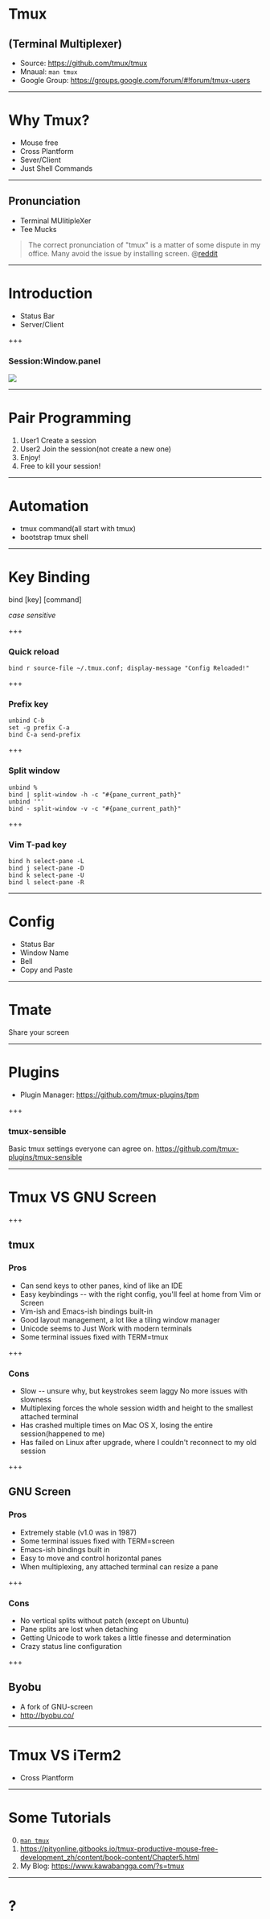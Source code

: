 # Tmux 
## (Terminal Multiplexer)

- Source: https://github.com/tmux/tmux
- Mnaual: `man tmux`
- Google Group: https://groups.google.com/forum/#!forum/tmux-users

---

# Why Tmux?

- Mouse free
- Cross Plantform
- Sever/Client
- Just Shell Commands

---

## Pronunciation

- Terminal MUlitipleXer
- Tee Mucks

> The correct pronunciation of "tmux" is a matter of some dispute in my office. Many avoid the issue by installing screen.  @[reddit](https://www.reddit.com/r/linux/comments/yz4r6/screen_vs_tmux/c6034gp/)

---

# Introduction

- Status Bar
- Server/Client

+++

### Session:Window.panel

![](session-window-panel.svg)

---

# Pair Programming

1. User1 Create a session
2. User2 Join the session(not create a new one)
3. Enjoy!
3. Free to kill your session!

---

# Automation

- tmux command(all start with tmux)
- bootstrap tmux shell

---

# Key Binding

bind [key] [command]

*case sensitive*

+++

### Quick reload

```
bind r source-file ~/.tmux.conf; display-message "Config Reloaded!"
```

+++

### Prefix key

```
unbind C-b
set -g prefix C-a
bind C-a send-prefix 
```

+++

### Split window

```
unbind %
bind | split-window -h -c "#{pane_current_path}"
unbind '"'
bind - split-window -v -c "#{pane_current_path}" 
```

+++

### Vim T-pad key

```
bind h select-pane -L
bind j select-pane -D
bind k select-pane -U
bind l select-pane -R
```

---

# Config

- Status Bar
- Window Name
- Bell
- Copy and Paste

---

# Tmate

Share your screen

---

# Plugins

- Plugin Manager: https://github.com/tmux-plugins/tpm

+++

### tmux-sensible

Basic tmux settings everyone can agree on.
https://github.com/tmux-plugins/tmux-sensible

---

# Tmux VS GNU Screen

+++

## tmux

### Pros

- Can send keys to other panes, kind of like an IDE
- Easy keybindings -- with the right config, you'll feel at home from Vim or Screen
- Vim-ish and Emacs-ish bindings built-in
- Good layout management, a lot like a tiling window manager
- Unicode seems to Just Work with modern terminals
- Some terminal issues fixed with TERM=tmux

+++
### Cons
- Slow -- unsure why, but keystrokes seem laggy No more issues with slowness
- Multiplexing forces the whole session width and height to the smallest attached terminal
- Has crashed multiple times on Mac OS X, losing the entire session(happened to me)
- Has failed on Linux after upgrade, where I couldn't reconnect to my old session

+++

## GNU Screen

### Pros
- Extremely stable (v1.0 was in 1987)
- Some terminal issues fixed with TERM=screen
- Emacs-ish bindings built in
- Easy to move and control horizontal panes
- When multiplexing, any attached terminal can resize a pane

+++

### Cons
- No vertical splits without patch (except on Ubuntu)
- Pane splits are lost when detaching
- Getting Unicode to work takes a little finesse and determination
- Crazy status line configuration

+++

## Byobu

- A fork of GNU-screen
- http://byobu.co/

---

# Tmux VS iTerm2

- Cross Plantform

---

# Some Tutorials

0. [`man tmux`](http://man7.org/linux/man-pages/man1/tmux.1.html)
1. https://pityonline.gitbooks.io/tmux-productive-mouse-free-development_zh/content/book-content/Chapter5.html
2. My Blog: https://www.kawabangga.com/?s=tmux

---

# ?
